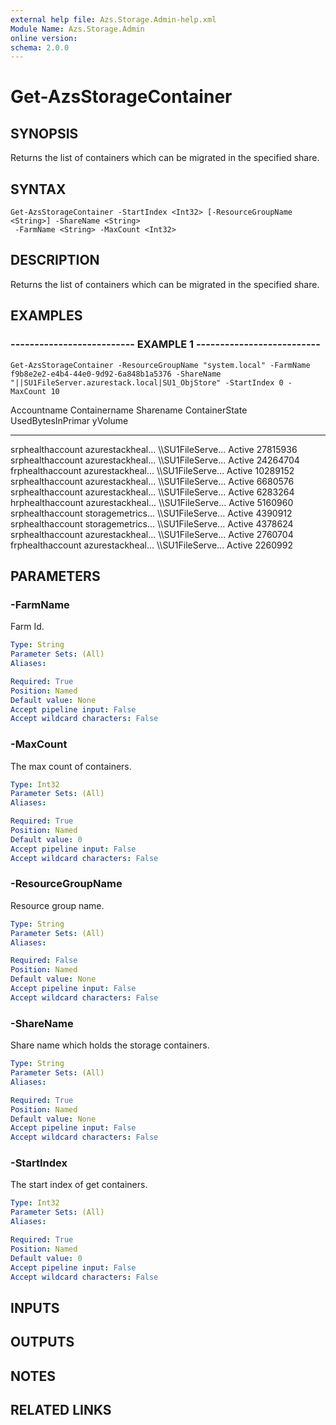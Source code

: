 ```yaml
---
external help file: Azs.Storage.Admin-help.xml
Module Name: Azs.Storage.Admin
online version:
schema: 2.0.0
---
```


# Get-AzsStorageContainer

## SYNOPSIS
Returns the list of containers which can be migrated in the specified share.

## SYNTAX

```
Get-AzsStorageContainer -StartIndex <Int32> [-ResourceGroupName <String>] -ShareName <String>
 -FarmName <String> -MaxCount <Int32>
```

## DESCRIPTION
Returns the list of containers which can be migrated in the specified share.

## EXAMPLES

### -------------------------- EXAMPLE 1 --------------------------
```
Get-AzsStorageContainer -ResourceGroupName "system.local" -FarmName f9b8e2e2-e4b4-44e0-9d92-6a848b1a5376 -ShareName "||SU1FileServer.azurestack.local|SU1_ObjStore" -StartIndex 0 -MaxCount 10
```

Accountname       Containername     Sharename         ContainerState    UsedBytesInPrimar
																		yVolume
-----------       -------------     ---------         --------------    -----------------
srphealthaccount  azurestackheal...
\\\\SU1FileServe...
Active            27815936
srphealthaccount  azurestackheal...
\\\\SU1FileServe...
Active            24264704
frphealthaccount  azurestackheal...
\\\\SU1FileServe...
Active            10289152
srphealthaccount  azurestackheal...
\\\\SU1FileServe...
Active            6680576
srphealthaccount  azurestackheal...
\\\\SU1FileServe...
Active            6283264
hrphealthaccount  azurestackheal...
\\\\SU1FileServe...
Active            5160960
srphealthaccount  storagemetrics...
\\\\SU1FileServe...
Active            4390912
srphealthaccount  storagemetrics...
\\\\SU1FileServe...
Active            4378624
srphealthaccount  azurestackheal...
\\\\SU1FileServe...
Active            2760704
frphealthaccount  azurestackheal...
\\\\SU1FileServe...
Active            2260992

## PARAMETERS

### -FarmName
Farm Id.

```yaml
Type: String
Parameter Sets: (All)
Aliases:

Required: True
Position: Named
Default value: None
Accept pipeline input: False
Accept wildcard characters: False
```

### -MaxCount
The max count of containers.

```yaml
Type: Int32
Parameter Sets: (All)
Aliases:

Required: True
Position: Named
Default value: 0
Accept pipeline input: False
Accept wildcard characters: False
```

### -ResourceGroupName
Resource group name.

```yaml
Type: String
Parameter Sets: (All)
Aliases:

Required: False
Position: Named
Default value: None
Accept pipeline input: False
Accept wildcard characters: False
```

### -ShareName
Share name which holds the storage containers.

```yaml
Type: String
Parameter Sets: (All)
Aliases:

Required: True
Position: Named
Default value: None
Accept pipeline input: False
Accept wildcard characters: False
```

### -StartIndex
The start index of get containers.

```yaml
Type: Int32
Parameter Sets: (All)
Aliases:

Required: True
Position: Named
Default value: 0
Accept pipeline input: False
Accept wildcard characters: False
```

## INPUTS

## OUTPUTS

## NOTES

## RELATED LINKS

